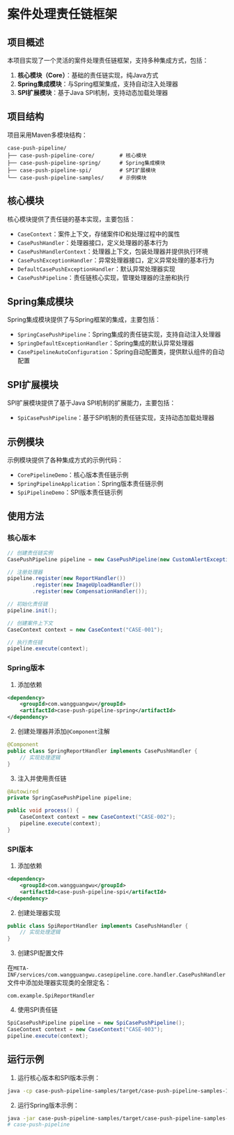 # 案件处理责任链框架

## 项目概述

本项目实现了一个灵活的案件处理责任链框架，支持多种集成方式，包括：

1. **核心模块（Core）**：基础的责任链实现，纯Java方式
2. **Spring集成模块**：与Spring框架集成，支持自动注入处理器
3. **SPI扩展模块**：基于Java SPI机制，支持动态加载处理器

## 项目结构

项目采用Maven多模块结构：

```
case-push-pipeline/
├── case-push-pipeline-core/        # 核心模块
├── case-push-pipeline-spring/      # Spring集成模块
├── case-push-pipeline-spi/         # SPI扩展模块
└── case-push-pipeline-samples/     # 示例模块
```

## 核心模块

核心模块提供了责任链的基本实现，主要包括：

- `CaseContext`：案件上下文，存储案件ID和处理过程中的属性
- `CasePushHandler`：处理器接口，定义处理器的基本行为
- `CasePushHandlerContext`：处理器上下文，包装处理器并提供执行环境
- `CasePushExceptionHandler`：异常处理器接口，定义异常处理的基本行为
- `DefaultCasePushExceptionHandler`：默认异常处理器实现
- `CasePushPipeline`：责任链核心实现，管理处理器的注册和执行

## Spring集成模块

Spring集成模块提供了与Spring框架的集成，主要包括：

- `SpringCasePushPipeline`：Spring集成的责任链实现，支持自动注入处理器
- `SpringDefaultExceptionHandler`：Spring集成的默认异常处理器
- `CasePipelineAutoConfiguration`：Spring自动配置类，提供默认组件的自动配置

## SPI扩展模块

SPI扩展模块提供了基于Java SPI机制的扩展能力，主要包括：

- `SpiCasePushPipeline`：基于SPI机制的责任链实现，支持动态加载处理器

## 示例模块

示例模块提供了各种集成方式的示例代码：

- `CorePipelineDemo`：核心版本责任链示例
- `SpringPipelineApplication`：Spring版本责任链示例
- `SpiPipelineDemo`：SPI版本责任链示例

## 使用方法

### 核心版本

```java
// 创建责任链实例
CasePushPipeline pipeline = new CasePushPipeline(new CustomAlertExceptionHandler());

// 注册处理器
pipeline.register(new ReportHandler())
        .register(new ImageUploadHandler())
        .register(new CompensationHandler());

// 初始化责任链
pipeline.init();

// 创建案件上下文
CaseContext context = new CaseContext("CASE-001");

// 执行责任链
pipeline.execute(context);
```

### Spring版本

1. 添加依赖

```xml
<dependency>
    <groupId>com.wangguangwu</groupId>
    <artifactId>case-push-pipeline-spring</artifactId>
</dependency>
```

2. 创建处理器并添加`@Component`注解

```java
@Component
public class SpringReportHandler implements CasePushHandler {
    // 实现处理逻辑
}
```

3. 注入并使用责任链

```java
@Autowired
private SpringCasePushPipeline pipeline;

public void process() {
    CaseContext context = new CaseContext("CASE-002");
    pipeline.execute(context);
}
```

### SPI版本

1. 添加依赖

```xml
<dependency>
    <groupId>com.wangguangwu</groupId>
    <artifactId>case-push-pipeline-spi</artifactId>
</dependency>
```

2. 创建处理器实现

```java
public class SpiReportHandler implements CasePushHandler {
    // 实现处理逻辑
}
```

3. 创建SPI配置文件

在`META-INF/services/com.wangguangwu.casepipeline.core.handler.CasePushHandler`文件中添加处理器实现类的全限定名：

```
com.example.SpiReportHandler
```

4. 使用SPI责任链

```java
SpiCasePushPipeline pipeline = new SpiCasePushPipeline();
CaseContext context = new CaseContext("CASE-003");
pipeline.execute(context);
```

## 运行示例

1. 运行核心版本和SPI版本示例：

```bash
java -cp case-push-pipeline-samples/target/case-push-pipeline-samples-1.0.0-SNAPSHOT.jar com.wangguangwu.casepipeline.samples.CasePipelineApplication
```

2. 运行Spring版本示例：

```bash
java -jar case-push-pipeline-samples/target/case-push-pipeline-samples-1.0.0-SNAPSHOT.jar com.wangguangwu.casepipeline.samples.spring.SpringPipelineApplication
# case-push-pipeline
